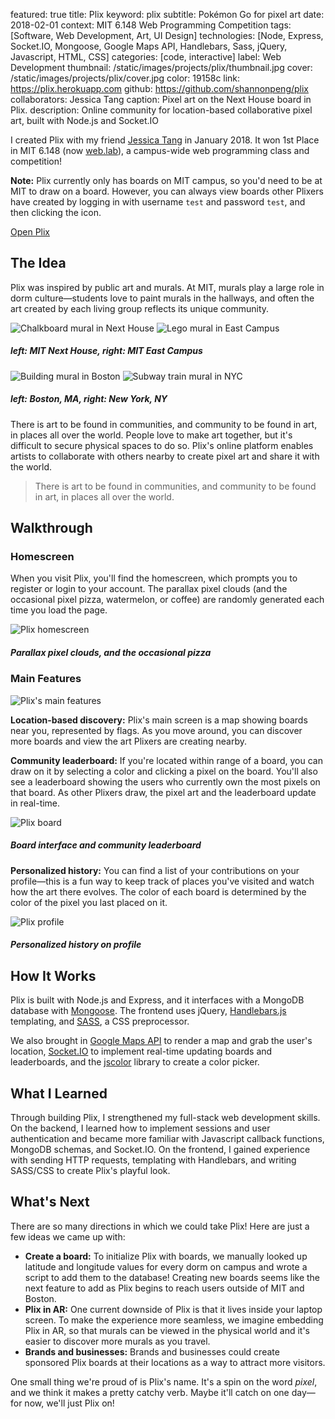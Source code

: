 featured: true
title: Plix
keyword: plix
subtitle: Pokémon Go for pixel art
date: 2018-02-01
context: MIT 6.148 Web Programming Competition
tags: [Software, Web Development, Art, UI Design]
technologies: [Node, Express, Socket.IO, Mongoose, Google Maps API, Handlebars, Sass, jQuery, Javascript, HTML, CSS]
categories: [code, interactive]
label: Web Development
thumbnail: /static/images/projects/plix/thumbnail.jpg
cover: /static/images/projects/plix/cover.jpg
color: 19158c
link: https://plix.herokuapp.com
github: https://github.com/shannonpeng/plix
collaborators: Jessica Tang
caption: Pixel art on the Next House board in Plix.
description: Online community for location-based collaborative pixel art, built with Node.js and Socket.IO

I created Plix with my friend [Jessica Tang](http://jynnie.me/) in January 2018. It won 1st Place in MIT 6.148 (now [web.lab](http://weblab.mit.edu/)), a campus-wide web programming class and competition!

**Note:** Plix currently only has boards on MIT campus, so you'd need to be at MIT to draw on a board. However, you can always view boards other Plixers have created by logging in with username `test` and password `test`, and then clicking the <i class="fas fa-user"></i> icon.

<a href="https://plix.herokuapp.com" class="button">
	Open Plix
</a>

## The Idea

Plix was inspired by public art and murals. At MIT, murals play a large role in dorm culture—students love to paint murals in the hallways, and often the art created by each living group reflects its unique community.

<div class="image-set image-set-two" markdown="1">

![Chalkboard mural in Next House](/static/images/projects/plix/art1.jpg "Chalkboard mural in Next House")
![Lego mural in East Campus](/static/images/projects/plix/art2.jpg "Lego mural in East Campus")

##### *left:* MIT Next House, *right:* MIT East Campus
	
</div>

<div class="image-set image-set-two" markdown="1">

![Building mural in Boston](/static/images/projects/plix/art3.jpg "Building mural in Boston")
![Subway train mural in NYC](/static/images/projects/plix/art4.jpg "Subway train mural in New York")

##### *left:* Boston, MA, *right:* New York, NY
	
</div>

There is art to be found in communities, and community to be found in art, in places all over the world. People love to make art together, but it's difficult to secure physical spaces to do so. Plix's online platform enables artists to collaborate with others nearby to create pixel art and share it with the world.

> There is art to be found in communities, and community to be found in art, in places all over the world.

## Walkthrough

### Homescreen

When you visit Plix, you'll find the homescreen, which prompts you to register or login to your account. The parallax pixel clouds (and the occasional pixel pizza, watermelon, or coffee) are randomly generated each time you load the page.

<div class="image-set" markdown="1">

![Plix homescreen](/static/images/projects/plix/homescreen.gif "Plix homescreen")

##### Parallax pixel clouds, and the occasional pizza
	
</div>

### Main Features

<div class="image-set" markdown="1">

![Plix's main features](/static/images/projects/plix/features.jpg "Plix's main features")
	
</div>

**Location-based discovery:** Plix's main screen is a map showing boards near you, represented by flags. As you move around, you can discover more boards and view the art Plixers are creating nearby.

**Community leaderboard:** If you're located within range of a board, you can draw on it by selecting a color and clicking a pixel on the board. You'll also see a leaderboard showing the users who currently own the most pixels on that board. As other Plixers draw, the pixel art and the leaderboard update in real-time.

<div class="image-set" markdown="1">

![Plix board](/static/images/projects/plix/board.jpg "Plix board")

##### Board interface and community leaderboard
	
</div>

**Personalized history:** You can find a list of your contributions on your profile—this is a fun way to keep track of places you've visited and watch how the art there evolves. The color of each board is determined by the color of the pixel you last placed on it.

<div class="image-set" markdown="1">

![Plix profile](/static/images/projects/plix/profile.jpg "Plix profile")

##### Personalized history on profile
	
</div>


## How It Works

Plix is built with Node.js and Express, and it interfaces with a MongoDB database with [Mongoose](https://mongoosejs.com/). The frontend uses jQuery, [Handlebars.js](https://handlebarsjs.com/) templating, and [SASS](https://sass-lang.com/), a CSS preprocessor.

We also brought in [Google Maps API](https://developers.google.com/maps/documentation/) to render a map and grab the user's location, [Socket.IO](https://socket.io) to implement real-time updating boards and leaderboards, and the [jscolor](http://jscolor.com/) library to create a color picker.

## What I Learned

Through building Plix, I strengthened my full-stack web development skills. On the backend, I learned how to implement sessions and user authentication and became more familiar with Javascript callback functions, MongoDB schemas, and Socket.IO. On the frontend, I gained experience with sending HTTP requests, templating with Handlebars, and writing SASS/CSS to create Plix's playful look.

## What's Next

There are so many directions in which we could take Plix! Here are just a few ideas we came up with:

- **Create a board:** To initialize Plix with boards, we manually looked up latitude and longitude values for every dorm on campus and wrote a script to add them to the database! Creating new boards seems like the next feature to add as Plix begins to reach users outside of MIT and Boston.
- **Plix in AR:** One current downside of Plix is that it lives inside your laptop screen. To make the experience more seamless, we imagine embedding Plix in AR, so that murals can be viewed in the physical world and it's easier to discover more murals as you travel.
- **Brands and businesses:** Brands and businesses could create sponsored Plix boards at their locations as a way to attract more visitors.

One small thing we're proud of is Plix's name. It's a spin on the word *pixel*, and we think it makes a pretty catchy verb. Maybe it'll catch on one day—for now, we'll just Plix on!
